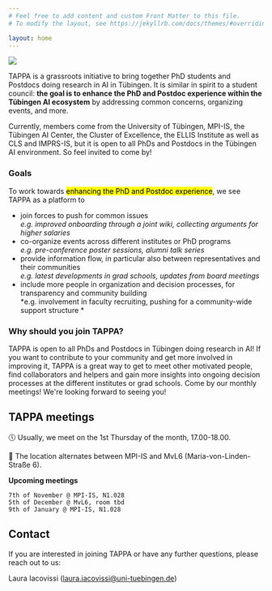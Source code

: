 ```yaml
---
# Feel free to add content and custom Front Matter to this file.
# To modify the layout, see https://jekyllrb.com/docs/themes/#overriding-theme-defaults

layout: home
---
```


![](img/tappa_logo.png)


TAPPA is a grassroots initiative to bring together PhD students and Postdocs doing research in AI in Tübingen.
It is similar in spirit to a student council: **the goal is to enhance the PhD and Postdoc experience within the Tübingen AI ecosystem** by addressing common concerns, organizing events, and more.

Currently, members come from the University of Tübingen, MPI-IS, the Tübingen AI Center, the Cluster of Excellence, the ELLIS Institute as well as CLS and IMPRS-IS, but it is open to all PhDs and Postdocs in the Tübingen AI environment. So feel invited to come by!

### **Goals**
To work towards <mark>enhancing the PhD and Postdoc experience</mark>, we see TAPPA as a platform to
- join forces to push for common issues\
*e.g. improved onboarding through a joint wiki, collecting arguments for higher salaries*
- co-organize events across different institutes or PhD programs\
*e.g. pre-conference poster sessions, alumni talk series*
- provide information flow, in particular also between representatives and their communities\
*e.g. latest developments in grad schools, updates from board meetings*
- include more people in organization and decision processes, for transparency and community building\
*e.g. involvement in faculty recruiting, pushing for a community-wide support structure *

### **Why should you join TAPPA?**
TAPPA is open to all PhDs and Postdocs in Tübingen doing research in AI! If you want to contribute to your community and get more involved in improving it, TAPPA is a great way to get to meet other motivated people, find collaborators and helpers and gain more insights into ongoing decision processes at the different institutes or grad schools. Come by our monthly meetings! We're looking forward to seeing you!

## TAPPA meetings

:clock5: Usually, we meet on the 1st Thursday of the month, 17.00-18.00.

:round_pushpin: The location alternates between MPI-IS and MvL6 (Maria-von-Linden-Straße 6).

**Upcoming meetings**
```
7th of November @ MPI-IS, N1.028
5th of December @ MvL6, room tbd
9th of January @ MPI-IS, N1.028
```

## Contact

If you are interested in joining TAPPA or have any further questions, please reach out to us:

Laura Iacovissi (laura.iacovissi@uni-tuebingen.de)
